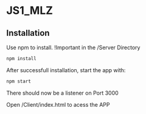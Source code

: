 # JS1_MLZ

## Installation

Use npm to install. !Important in the /Server Directory

```bash
npm install
```

After successfull installation, start the app with:

```bash
npm start
```
There should now be a listener on Port 3000

Open /Client/index.html to acess the APP

